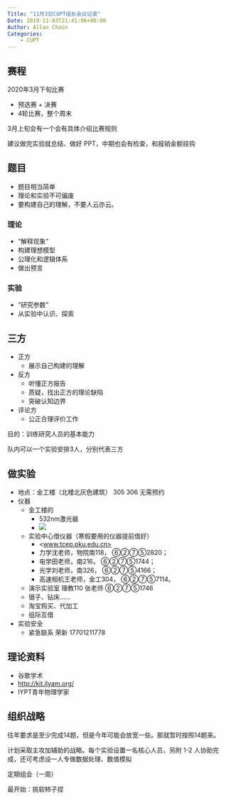 ```yaml
---
Title: "11月3日CUPT组长会议记录"
Date: 2019-11-03T21:41:06+08:00
Author: Allan Chain
Categories:
    - CUPT
---
```


## 赛程

2020年3月下旬比赛

- 预选赛 + 决赛
- 4轮比赛，整个周末

3月上旬会有一个会有具体介绍比赛规则

建议做完实验就总结、做好 PPT，中期也会有检查，和报销金额挂钩

## 题目

- 题目相当简单
- 理论和实验不可偏废
- 要构建自己的理解，不要人云亦云。

### 理论

- “解释现象”
- 构建理想模型
- 公理化和逻辑体系
- 做出预言

### 实验

- “研究参数”
- 从实验中认识、探索

## 三方

- 正方
    - 展示自己构建的理解
- 反方
    - 听懂正方报告
    - 质疑，找出正方的理论缺陷
    - 突破认知边界
- 评论方
    - 公正合理评价工作

目的：训练研究人员的基本能力

队内可以一个实验安排3人，分别代表三方

## 做实验

- 地点：金工楼（北楼北灰色建筑） 305 306 无需预约
- 仪器
    - 金工楼的
      - 532nm激光器
      - ![](/img/金工楼.png)
    - 实验中心借仪器（寒假要用的仪器提前借好）
      - <www.tcep.pku.edu.cn>
      - 力学沈老师，物院南118， ⑥②⑦⑤2820；
      - 电学田老师，南216， ⑥②⑦⑤1744；
      - 光学刘老师，南326， ⑥②⑦⑤4166；
      - 高速相机王老师，金工304， ⑥②⑦⑤7114。
    - 演示实验室 理教110 张老师 ⑥②⑦⑤1746
    - 锯子、钻床……
    - 淘宝购买、代加工
    - 组际互借
- 实验安全
    - 紧急联系 荣新 17701211778

## 理论资料

- 谷歌学术
- <http://kit.ilyam.org/>
- IYPT青年物理学家

## 组织战略

往年要求是至少完成14题，但是今年可能会放宽一些。那就暂时按照14题来。

计划采取主攻加辅助的战略。每个实验设置一名核心人员，另附 1-2 人协助完成，还可考虑设一人专做数据处理、数值模拟

定期组会（一周）

最开始：挑软柿子捏
